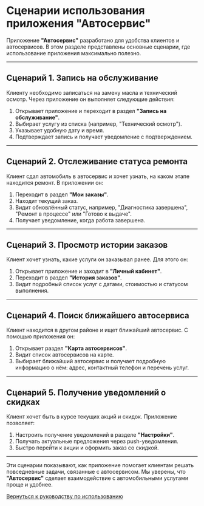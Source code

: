 # Сценарии использования приложения "Автосервис"

Приложение **"Автосервис"** разработано для удобства клиентов и автосервисов. В этом разделе представлены основные сценарии, где использование приложения максимально полезно.

---

## Сценарий 1. Запись на обслуживание

Клиенту необходимо записаться на замену масла и технический осмотр. Через приложение он выполняет следующие действия:

1. Открывает приложение и переходит в раздел **"Запись на обслуживание"**.
2. Выбирает услугу из списка (например, "Технический осмотр").
3. Указывает удобную дату и время.
4. Подтверждает запись и получает уведомление с подтверждением.

---

## Сценарий 2. Отслеживание статуса ремонта

Клиент сдал автомобиль в автосервис и хочет узнать, на каком этапе находится ремонт. В приложении он:

1. Переходит в раздел **"Мои заказы"**.
2. Находит текущий заказ.
3. Видит обновлённый статус, например, "Диагностика завершена", "Ремонт в процессе" или "Готово к выдаче".
4. Получает уведомление, когда работа завершена.

---

## Сценарий 3. Просмотр истории заказов

Клиент хочет узнать, какие услуги он заказывал ранее. Для этого он:

1. Открывает приложение и заходит в **"Личный кабинет"**.
2. Переходит в раздел **"История заказов"**.
3. Видит подробный список услуг с датами, стоимостью и статусом выполнения.

---

## Сценарий 4. Поиск ближайшего автосервиса

Клиент находится в другом районе и ищет ближайший автосервис. С помощью приложения он:

1. Открывает раздел **"Карта автосервисов"**.
2. Видит список автосервисов на карте.
3. Выбирает ближайший автосервис и получает подробную информацию о нём: адрес, контактный телефон и перечень услуг.

---

## Сценарий 5. Получение уведомлений о скидках

Клиент хочет быть в курсе текущих акций и скидок. Приложение позволяет:

1. Настроить получение уведомлений в разделе **"Настройки"**.
2. Получать актуальные предложения через push-уведомления.
3. Быстро перейти к акции и оформить заказ со скидкой.

---

Эти сценарии показывают, как приложение помогает клиентам решать повседневные задачи, связанные с автосервисом. Мы уверены, что **"Автосервис"** сделает взаимодействие с автомобильными услугами проще и удобнее.

[Вернуться к руководству по использованию](../usage.md)
